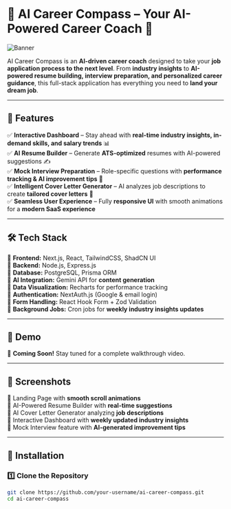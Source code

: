 # 🚀 AI Career Compass – Your AI-Powered Career Coach 🎯  

![Banner](./Banner.png)  

AI Career Compass is an **AI-driven career coach** designed to take your **job application process to the next level**. From **industry insights** to **AI-powered resume building, interview preparation, and personalized career guidance**, this full-stack application has everything you need to **land your dream job**.  

---

## 🌟 Features  
✅ **Interactive Dashboard** – Stay ahead with **real-time industry insights, in-demand skills, and salary trends** 📊  
✅ **AI Resume Builder** – Generate **ATS-optimized** resumes with AI-powered suggestions ✍️  
✅ **Mock Interview Preparation** – Role-specific questions with **performance tracking & AI improvement tips** 🎤  
✅ **Intelligent Cover Letter Generator** – AI analyzes job descriptions to create **tailored cover letters** 📄  
✅ **Seamless User Experience** – Fully **responsive UI** with smooth animations for a **modern SaaS experience**  

---

## 🛠 Tech Stack  
🔹 **Frontend:** Next.js, React, TailwindCSS, ShadCN UI  
🔹 **Backend:** Node.js, Express.js  
🔹 **Database:** PostgreSQL, Prisma ORM  
🔹 **AI Integration:** Gemini API for **content generation**  
🔹 **Data Visualization:** Recharts for performance tracking  
🔹 **Authentication:** NextAuth.js (Google & email login)  
🔹 **Form Handling:** React Hook Form + Zod Validation  
🔹 **Background Jobs:** Cron jobs for **weekly industry insights updates**  

---

## 🎥 Demo  
🚀 **Coming Soon!** Stay tuned for a complete walkthrough video.  

---

## 📸 Screenshots  
🔹 Landing Page with **smooth scroll animations**  
🔹 AI-Powered Resume Builder with **real-time suggestions**  
🔹 AI Cover Letter Generator analyzing **job descriptions**  
🔹 Interactive Dashboard with **weekly updated industry insights**  
🔹 Mock Interview feature with **AI-generated improvement tips**  

---

## 📌 Installation  

### 1️⃣ Clone the Repository  
```sh
git clone https://github.com/your-username/ai-career-compass.git
cd ai-career-compass

